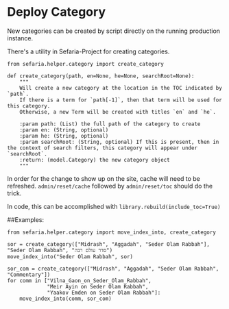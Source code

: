 # Deploy Category

New categories can be created by script directly on the running production instance.

There's a utility in Sefaria-Project for creating categories.
```
from sefaria.helper.category import create_category
```

```
def create_category(path, en=None, he=None, searchRoot=None):
    """
    Will create a new category at the location in the TOC indicated by `path`. 
    If there is a term for `path[-1]`, then that term will be used for this category. 
    Otherwise, a new Term will be created with titles `en` and `he`. 
    
    :param path: (List) the full path of the category to create
    :param en: (String, optional)
    :param he: (String, optional)
    :param searchRoot: (String, optional) If this is present, then in the context of search filters, this category will appear under `searchRoot`. 
    :return: (model.Category) the new category object
    """
```

In order for the change to show up on the site, cache will need to be refreshed.  `admin/reset/cache` followed by `admin/reset/toc` should do the trick.

In code, this can be accomplished with `library.rebuild(include_toc=True)`


##Examples:
```
from sefaria.helper.category import move_index_into, create_category

sor = create_category(["Midrash", "Aggadah", "Seder Olam Rabbah"], "Seder Olam Rabbah", "סדר עולם רבה")
move_index_into("Seder Olam Rabbah", sor)

sor_com = create_category(["Midrash", "Aggadah", "Seder Olam Rabbah", "Commentary"])
for comm in ["Vilna_Gaon_on_Seder_Olam_Rabbah",
             "Meir Ayin on Seder Olam Rabbah",
             "Yaakov Emden on Seder Olam Rabbah"]:
    move_index_into(comm, sor_com)

```